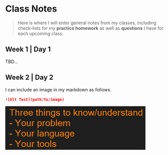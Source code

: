 # Class Notes

> Here is where I will enter general notes from my classes, including check-lists for my **practice homework** as well as **questions** I have for each upcoming class.

## Week 1 | Day 1

TBD...

## Week 2 | Day 2

I can include an image in my markdown as follows.

```markdown
![Alt Text](path/to/image)
```

![Three Things to Know](./images/ThreeThings.png)
